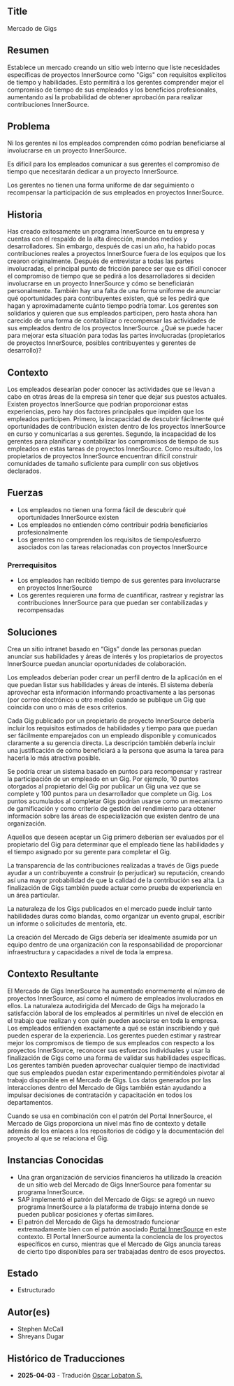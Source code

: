 ## Title

Mercado de Gigs

## Resumen

Establece un mercado creando un sitio web interno que liste necesidades específicas de proyectos InnerSource como "Gigs" con requisitos explícitos de tiempo y habilidades. Esto permitirá a los gerentes comprender mejor el compromiso de tiempo de sus empleados y los beneficios profesionales, aumentando así la probabilidad de obtener aprobación para realizar contribuciones InnerSource.

## Problema

Ni los gerentes ni los empleados comprenden cómo podrían beneficiarse al involucrarse en un proyecto InnerSource.

Es difícil para los empleados comunicar a sus gerentes el compromiso de tiempo que necesitarán dedicar a un proyecto InnerSource.

Los gerentes no tienen una forma uniforme de dar seguimiento o recompensar la participación de sus empleados en proyectos InnerSource.

## Historia

Has creado exitosamente un programa InnerSource en tu empresa y cuentas con el respaldo de la alta dirección, mandos medios y desarrolladores. Sin embargo, después de casi un año, ha habido pocas contribuciones reales a proyectos InnerSource fuera de los equipos que los crearon originalmente. Después de entrevistar a todas las partes involucradas, el principal punto de fricción parece ser que es difícil conocer el compromiso de tiempo que se pedirá a los desarrolladores si deciden involucrarse en un proyecto InnerSource y cómo se beneficiarán personalmente. También hay una falta de una forma uniforme de anunciar qué oportunidades para contribuyentes existen, qué se les pedirá que hagan y aproximadamente cuánto tiempo podría tomar. Los gerentes son solidarios y quieren que sus empleados participen, pero hasta ahora han carecido de una forma de contabilizar o recompensar las actividades de sus empleados dentro de los proyectos InnerSource. ¿Qué se puede hacer para mejorar esta situación para todas las partes involucradas (propietarios de proyectos InnerSource, posibles contribuyentes y gerentes de desarrollo)?

## Contexto

Los empleados desearían poder conocer las actividades que se llevan a cabo en otras áreas de la empresa sin tener que dejar sus puestos actuales. Existen proyectos InnerSource que podrían proporcionar estas experiencias, pero hay dos factores principales que impiden que los empleados participen. Primero, la incapacidad de descubrir fácilmente qué oportunidades de contribución existen dentro de los proyectos InnerSource en curso y comunicarlas a sus gerentes. Segundo, la incapacidad de los gerentes para planificar y contabilizar los compromisos de tiempo de sus empleados en estas tareas de proyectos InnerSource. Como resultado, los propietarios de proyectos InnerSource encuentran difícil construir comunidades de tamaño suficiente para cumplir con sus objetivos declarados.

## Fuerzas

* Los empleados no tienen una forma fácil de descubrir qué oportunidades InnerSource existen
* Los empleados no entienden cómo contribuir podría beneficiarlos profesionalmente
* Los gerentes no comprenden los requisitos de tiempo/esfuerzo asociados con las tareas relacionadas con proyectos InnerSource

### Prerrequisitos

* Los empleados han recibido tiempo de sus gerentes para involucrarse en proyectos InnerSource
* Los gerentes requieren una forma de cuantificar, rastrear y registrar las contribuciones InnerSource para que puedan ser contabilizadas y recompensadas

## Soluciones

Crea un sitio intranet basado en “Gigs” donde las personas puedan anunciar sus habilidades y áreas de interés y los propietarios de proyectos InnerSource puedan anunciar oportunidades de colaboración.

Los empleados deberían poder crear un perfil dentro de la aplicación en el que puedan listar sus habilidades y áreas de interés. El sistema debería aprovechar esta información informando proactivamente a las personas (por correo electrónico u otro medio) cuando se publique un Gig que coincida con uno o más de esos criterios.

Cada Gig publicado por un propietario de proyecto InnerSource debería incluir los requisitos estimados de habilidades y tiempo para que puedan ser fácilmente emparejados con un empleado disponible y comunicados claramente a su gerencia directa. La descripción también debería incluir una justificación de cómo beneficiará a la persona que asuma la tarea para hacerla lo más atractiva posible.

Se podría crear un sistema basado en puntos para recompensar y rastrear la participación de un empleado en un Gig. Por ejemplo, 10 puntos otorgados al propietario del Gig por publicar un Gig una vez que se complete y 100 puntos para un desarrollador que complete un Gig. Los puntos acumulados al completar Gigs podrían usarse como un mecanismo de gamificación y como criterio de gestión del rendimiento para obtener información sobre las áreas de especialización que existen dentro de una organización.

Aquellos que deseen aceptar un Gig primero deberían ser evaluados por el propietario del Gig para determinar que el empleado tiene las habilidades y el tiempo asignado por su gerente para completar el Gig.

La transparencia de las contribuciones realizadas a través de Gigs puede ayudar a un contribuyente a construir (o perjudicar) su reputación, creando así una mayor probabilidad de que la calidad de la contribución sea alta. La finalización de Gigs también puede actuar como prueba de experiencia en un área particular.

La naturaleza de los Gigs publicados en el mercado puede incluir tanto habilidades duras como blandas, como organizar un evento grupal, escribir un informe o solicitudes de mentoría, etc.

La creación del Mercado de Gigs debería ser idealmente asumida por un equipo dentro de una organización con la responsabilidad de proporcionar infraestructura y capacidades a nivel de toda la empresa.

## Contexto Resultante

El Mercado de Gigs InnerSource ha aumentado enormemente el número de proyectos InnerSource, así como el número de empleados involucrados en ellos. La naturaleza autodirigida del Mercado de Gigs ha mejorado la satisfacción laboral de los empleados al permitirles un nivel de elección en el trabajo que realizan y con quién pueden asociarse en toda la empresa. Los empleados entienden exactamente a qué se están inscribiendo y qué pueden esperar de la experiencia. Los gerentes pueden estimar y rastrear mejor los compromisos de tiempo de sus empleados con respecto a los proyectos InnerSource, reconocer sus esfuerzos individuales y usar la finalización de Gigs como una forma de validar sus habilidades específicas. Los gerentes también pueden aprovechar cualquier tiempo de inactividad que sus empleados puedan estar experimentando permitiéndoles pivotar al trabajo disponible en el Mercado de Gigs. Los datos generados por las interacciones dentro del Mercado de Gigs también están ayudando a impulsar decisiones de contratación y capacitación en todos los departamentos.

Cuando se usa en combinación con el patrón del Portal InnerSource, el Mercado de Gigs proporciona un nivel más fino de contexto y detalle además de los enlaces a los repositorios de código y la documentación del proyecto al que se relaciona el Gig.

## Instancias Conocidas

* Una gran organización de servicios financieros ha utilizado la creación de un sitio web del Mercado de Gigs InnerSource para fomentar su programa InnerSource.
* SAP implementó el patrón del Mercado de Gigs: se agregó un nuevo programa InnerSource a la plataforma de trabajo interna donde se pueden publicar posiciones y ofertas similares.
* El patrón del Mercado de Gigs ha demostrado funcionar extremadamente bien con el patrón asociado [Portal InnerSource](./innersource-portal.md) en este contexto. El Portal InnerSource aumenta la conciencia de los proyectos específicos en curso, mientras que el Mercado de Gigs anuncia tareas de cierto tipo disponibles para ser trabajadas dentro de esos proyectos.

## Estado

* Estructurado

## Autor(es)

* Stephen McCall
* Shreyans Dugar

## Histórico de Traducciones

- **2025-04-03** - Tradución [Oscar Lobaton S.](https://github.com/ovas04)
